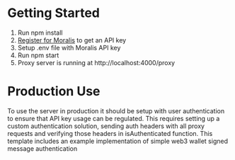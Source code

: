 # Getting Started
1. Run npm install
2. [Register for Moralis](https://admin.moralis.io/register) to get an API key
3. Setup .env file with Moralis API key
4. Run npm start
5. Proxy server is running at http://localhost:4000/proxy
   
# Production Use
To use the server in production it should be setup with user authentication to ensure that API key usage can be regulated.
This requires setting up a custom authentication solution, sending auth headers with all proxy requests and verifying those headers in isAuthenticated function.
This template includes an example implementation of simple web3 wallet signed message authentication
